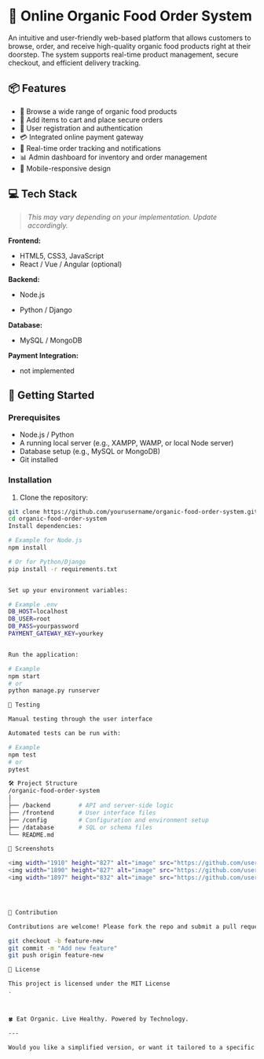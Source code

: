 # 🌿 Online Organic Food Order System

An intuitive and user-friendly web-based platform that allows customers to browse, order, and receive high-quality organic food products right at their doorstep. The system supports real-time product management, secure checkout, and efficient delivery tracking.

## 📦 Features

- 🥦 Browse a wide range of organic food products
- 🛒 Add items to cart and place secure orders
- 👤 User registration and authentication
- 💳 Integrated online payment gateway
- 📍 Real-time order tracking and notifications
- 📊 Admin dashboard for inventory and order management
- 📱 Mobile-responsive design

## 💻 Tech Stack

> _This may vary depending on your implementation. Update accordingly._

**Frontend:**
- HTML5, CSS3, JavaScript
- React / Vue / Angular (optional)

**Backend:**
- Node.js

- Python / Django


**Database:**
- MySQL /  MongoDB

**Payment Integration:**
- not implemented

## 🚀 Getting Started

### Prerequisites

- Node.js / Python 
- A running local server (e.g., XAMPP, WAMP, or local Node server)
- Database setup (e.g., MySQL or MongoDB)
- Git installed

### Installation

1. Clone the repository:

```bash
git clone https://github.com/yourusername/organic-food-order-system.git
cd organic-food-order-system
Install dependencies:

# Example for Node.js
npm install

# Or for Python/Django
pip install -r requirements.txt


Set up your environment variables:

# Example .env
DB_HOST=localhost
DB_USER=root
DB_PASS=yourpassword
PAYMENT_GATEWAY_KEY=yourkey


Run the application:

# Example
npm start
# or
python manage.py runserver

🧪 Testing

Manual testing through the user interface

Automated tests can be run with:

# Example
npm test
# or
pytest

🛠️ Project Structure
/organic-food-order-system
│
├── /backend        # API and server-side logic
├── /frontend       # User interface files
├── /config         # Configuration and environment setup
├── /database       # SQL or schema files
└── README.md

📸 Screenshots

<img width="1910" height="827" alt="image" src="https://github.com/user-attachments/assets/ceb75e38-f5e0-46ee-a863-99671cbf3e7d" />
<img width="1890" height="827" alt="image" src="https://github.com/user-attachments/assets/a46d3066-604a-4c0b-8099-480d59b84470" />
<img width="1897" height="832" alt="image" src="https://github.com/user-attachments/assets/c973b511-b298-4925-92d4-4992ff2895e8" />




🙌 Contribution

Contributions are welcome! Please fork the repo and submit a pull request.

git checkout -b feature-new
git commit -m "Add new feature"
git push origin feature-new

📄 License

This project is licensed under the MIT License
.



🍀 Eat Organic. Live Healthy. Powered by Technology.

---

Would you like a simplified version, or want it tailored to a specific tech stack (like Django,  etc.)?
